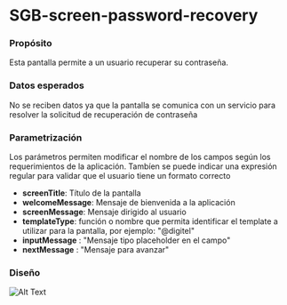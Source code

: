 <h1>SGB-screen-password-recovery</h1>

<h3>Propósito</h3>

Esta pantalla permite a un usuario recuperar su contraseña.

<h3>Datos esperados</h3>

No se reciben datos ya que la pantalla se comunica con un servicio para resolver la solicitud de recuperación de contraseña

<h3>Parametrización</h3>

Los parámetros permiten modificar el nombre de los campos según los requerimientos de la aplicación. Tambíen se puede indicar una expresión regular para validar que el usuario tiene un formato correcto

- **screenTitle**: Título de la pantalla 
- **welcomeMessage**: Mensaje de bienvenida a la aplicación
- **screenMessage**: Mensaje dirigido al usuario 
- **templateType**: función o nombre que permita identificar el template a utilizar para la pantalla, por ejemplo: "@digitel"
- **inputMessage** : "Mensaje tipo placeholder en el campo"
- **nextMessage** : "Mensaje para avanzar"
	

<h3>Diseño</h3>

![Alt Text](https://s3.amazonaws.com/megazord-framework/balsamiq+mockups/sgb-screen-password-recovery.png)